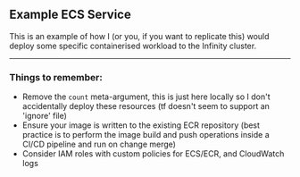 ## Example ECS Service
This is an example of how I (or you, if you want to replicate this) would deploy some specific containerised workload to the Infinity cluster.  

---

### Things to remember:  
- Remove the `count` meta-argument, this is just here locally so I don't accidentally deploy these resources (tf doesn't seem to support an 'ignore' file)
- Ensure your image is written to the existing ECR repository (best practice is to perform the image build and push operations inside a CI/CD pipeline and run on change merge)
- Consider IAM roles with custom policies for ECS/ECR, and CloudWatch logs
